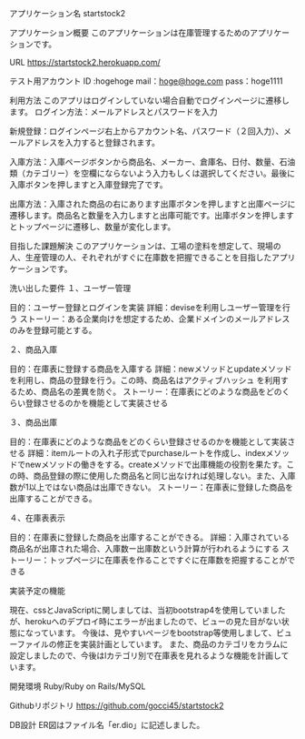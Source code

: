 アプリケーション名
startstock2


アプリケーション概要
このアプリケーションは在庫管理するためのアプリケーションです。


URL
https://startstock2.herokuapp.com/


テスト用アカウント
ID :hogehoge
mail：hoge@hoge.com
pass：hoge1111


利用方法
このアプリはログインしていない場合自動でログインページに遷移します。
ログイン方法：メールアドレスとパスワードを入力

新規登録：ログインページ右上からアカウント名、パスワード（２回入力）、メールアドレスを入力すると登録されます。

入庫方法：入庫ページボタンから商品名、メーカー、倉庫名、日付、数量、石油類（カテゴリー）を空欄にならないよう入力もしくは選択してください。最後に入庫ボタンを押しますと入庫登録完了です。

出庫方法：入庫された商品の右にあります出庫ボタンを押しますと出庫ページに遷移します。商品名と数量を入力しますと出庫可能です。出庫ボタンを押しますとトップページに遷移し、数量が変化します。



目指した課題解決
このアプリケーションは、工場の塗料を想定して、現場の人、生産管理の人、それぞれがすぐに在庫数を把握できることを目指したアプリケーションです。


洗い出した要件
１、ユーザー管理

目的：ユーザー登録とログインを実装
詳細：deviseを利用しユーザー管理を行う
ストーリー：ある企業向けを想定するため、企業ドメインのメールアドレスのみを登録可能とする。

２、商品入庫

目的：在庫表に登録する商品を入庫する
詳細：newメソッドとupdateメソッドを利用し、商品の登録を行う。この時、商品名はアクティブハッシュ を利用するため、商品名の差異を防ぐ。
ストーリー：在庫表にどのような商品をどのくらい登録させるのかを機能として実装させる

３、商品出庫

目的：在庫表にどのような商品をどのくらい登録させるのかを機能として実装させる
詳細：itemルートの入れ子形式でpurchaseルートを作成し、indexメソッドでnewメソッドの働きをする。createメソッドで出庫機能の役割を果たす。この時、商品登録の際に使用した商品名と同じ出なければ処理しない。また、入庫数が1以上ではない商品は出庫できない。
ストーリー：在庫表に登録した商品を出庫することができる。

４、在庫表表示

目的：在庫表に登録した商品を出庫することができる。
詳細：入庫されている商品名が出庫された場合、入庫数ー出庫数という計算が行われるようにする
ストーリー：トップページに在庫表を作ることですぐに在庫数を把握することができる



実装予定の機能

現在、cssとJavaScriptに関しましては、当初bootstrap4を使用していましたが、herokuへのデプロイ時にエラーが出ましたので、ビューの見た目がない状態になっています。
今後は、見やすいページをbootstrap等使用しまして、ビューファイルの修正を実装計画としています。
また、商品のカテゴリをカラムに設定しましたので、今後はlカテゴリ別で在庫表を見れるような機能を計画しています。


開発環境
Ruby/Ruby on Rails/MySQL


Githubリポジトリ
https://github.com/gocci45/startstock2


DB設計
ER図はファイル名「er.dio」に記述しました。